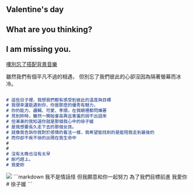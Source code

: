 ## Valentine's day



## What are you thinking?

## I am missing you.

[噢別忘了搭配背景音樂](https://drive.google.com/open?id=1_K1oannR4rY70mpPYOaKmJziqmMkGU6-)



雖然我們有個平凡不過的相遇，
但別忘了我們彼此的心卻沒因為隔著螢幕而冰冷。




```markdown

# 這些日子裡，我想我們都有感受到彼此的溫度與目標
# 我很幸運能遇到你，你是那麼的優秀有魅力，
# 你的能力、邏輯、可愛、孝順，在我眼裡都閃爍著
# 見到妳時，雖然一開始會高興且害羞的說不出話來
# 但漸漸的我知道你就是那個我心中的徐子媛
# 是我想要長久走下去的那個女孩。
# 就像我告訴你我對於感情的看法一樣，我希望能找到的是能陪我走到最後的
# 而你卻不疾不徐的出現在我生命中
#
#
# 沒有太晚也沒有太早
# 剛巧趕上。
# 我愛妳

```

<img src="https://imgur.com/a/ZixZnYO">
```markdown
我不是情話怪
但我願意和你一起努力
為了我們目標前進
我愛你
# 徐子媛
```

